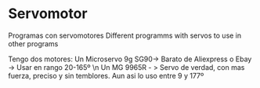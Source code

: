 # Servomotor
Programas con servomotores
Different programms with servos to use in other programs

Tengo dos motores:
Un Microservo 9g SG90-> Barato de Aliexpress o Ebay -> Usar en rango 20-165º \n
Un MG 9965R - > Servo de verdad, con mas fuerza, preciso y sin temblores. Aun asi lo uso entre 9 y 177º
